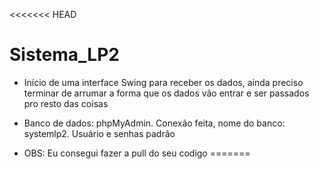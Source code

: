 <<<<<<< HEAD
# Sistema_LP2

- Início de uma interface Swing para receber os dados, ainda preciso terminar de arrumar a forma que os dados vão entrar e ser passados pro resto das coisas

- Banco de dados: phpMyAdmin. Conexão feita, nome do banco: systemlp2. Usuário e senhas padrão 

- OBS: Eu consegui fazer a pull do seu codigo 
=======

